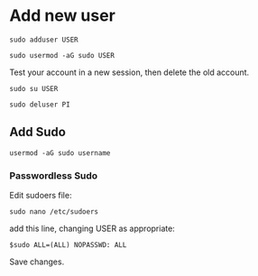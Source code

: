 # Add new user
    sudo adduser USER
<!-- -->
    sudo usermod -aG sudo USER

Test your account in a new session, then delete the old account.

    sudo su USER
<!-- -->
    sudo deluser PI


## Add Sudo
    usermod -aG sudo username

### Passwordless Sudo

Edit sudoers file:

    sudo nano /etc/sudoers

add this line, changing USER as appropriate:

    $sudo ALL=(ALL) NOPASSWD: ALL

Save changes.
